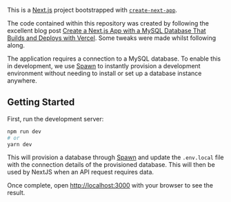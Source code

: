 This is a [Next.js](https://nextjs.org/) project bootstrapped with [`create-next-app`](https://github.com/vercel/next.js/tree/canary/packages/create-next-app).

The code contained within this repository was created by following the excellent blog post [Create a Next.js App with a MySQL Database That Builds and Deploys with Vercel](https://vercel.com/guides/deploying-next-and-mysql-with-vercel). Some tweaks were made whilst following along.

The application requires a connection to a MySQL database. To enable this in development, we use [Spawn](https://spawn.cc) to instantly provision a development environment without needing to install or set up a database instance anywhere.

## Getting Started

First, run the development server:

```bash
npm run dev
# or
yarn dev
```

This will provision a database through [Spawn](https://spawn.cc) and update the `.env.local` file with the connection details of the provisioned database. This will then be used by NextJS when an API request requires data.

Once complete, open [http://localhost:3000](http://localhost:3000) with your browser to see the result.